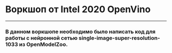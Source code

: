 # Воркшоп от Intel 2020 OpenVino
---
### В данном воркшопе необходимо было написать код для работы с нейронной сетью single-image-super-resolution-1033 из OpenModelZoo.
